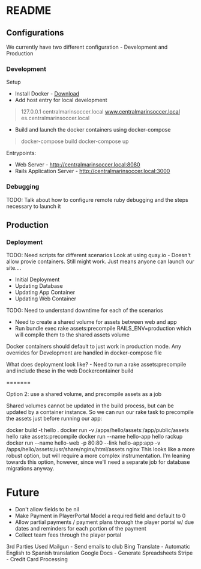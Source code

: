 # README

## Configurations
We currently have two different configuration - Development and Production

### Development

Setup

* Install Docker - [Download](https://docs.docker.com/docker-for-mac/)
* Add host entry for local development
> 127.0.0.1 centralmarinsoccer.local www.centralmarinsoccer.local es.centralmarinsoccer.local

* Build and launch the docker containers using docker-compose
> docker-compose build
> docker-compose up

Entrypoints:
* Web Server - http://centralmarinsoccer.local:8080
* Rails Application Server - http://centralmarinsoccer.local:3000
        
### Debugging 
TODO: Talk about how to configure remote ruby debugging and the steps necessary to launch it

## Production

### Deployment
TODO: Need scripts for different scenarios
Look at using quay.io - Doesn't allow provie containers. Still might work. Just means anyone can launch our site....

* Initial Deployment
* Updating Database
* Updating App Container
* Updating Web Container

TODO: Need to understand downtime for each of the scenarios

* Need to create a shared volume for assets between web and app
* Run bundle exec rake assets:precompile RAILS_ENV=production which will compile them to the shared assets volume






Docker containers should default to just work in production mode. Any overrides for Development are handled in docker-compose file

What does deployment look like?
    - Need to run a rake assets:precompile and include these in the web Dockercontainer build

=======

Option 2: use a shared volume, and precompile assets as a job

Shared volumes cannot be updated in the build process, but can be updated by a container instance. So we can run our rake task to precompile the assets just before running our app:

docker build -t hello .
docker run -v /apps/hello/assets:/app/public/assets hello rake assets:precompile
docker run --name hello-app hello rackup
docker run --name hello-web -p 80:80 --link hello-app:app -v /apps/hello/assets:/usr/share/nginx/html/assets nginx
This looks like a more robust option, but will require a more complex instrumentation. I'm leaning towards this option, however, since we'll need a separate job for database migrations anyway.

# Future

* Don't allow fields to be nil
* Make Payment in PlayerPortal Model a required field and default to 0
* Allow partial payments / payment plans through the player portal w/ due dates and reminders for each portion of the payment
* Collect team fees through the player portal

3rd Parties Used
Mailgun - Send emails to club
Bing Translate - Automatic English to Spanish translation
Google Docs - Generate Spreadsheets
Stripe - Credit Card Processing

